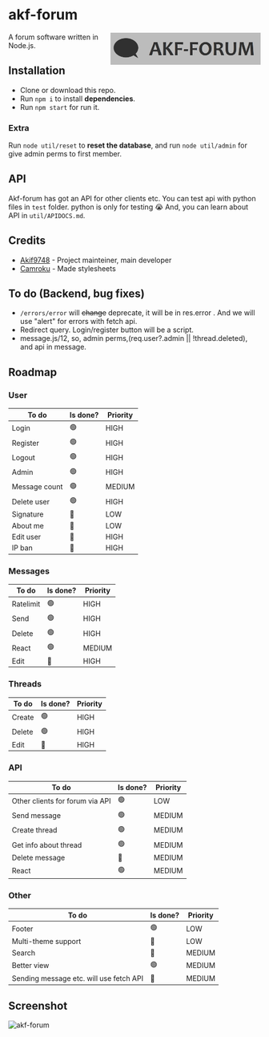 # akf-forum
<img src="https://raw.githubusercontent.com/Akif9748/akf-forum/main/public/images/logo.jpg" align="right" width="300px" />

A forum software written in Node.js.

## Installation
- Clone or download this repo.
- Run `npm i` to install **dependencies**.
- Run `npm start` for run it. 

### Extra
Run `node util/reset` to **reset the database**, and run `node util/admin` for give admin perms to first member.

## API
Akf-forum has got an API for other clients etc. You can test api with python files in `test` folder. python is only for testing 😭
And, you can learn about API in `util/APIDOCS.md`.

## Credits
* [Akif9748](https://github.com/Akif9748) - Project mainteiner, main developer
* [Camroku](https://github.com/Camroku) - Made stylesheets

## To do (Backend, bug fixes) 
- `/errors/error` will ~~change~~ deprecate, it will be in res.error . And we will use "alert" for errors with fetch api.
- Redirect query. Login/register button will be a script.
- message.js/12, so, admin perms,(req.user?.admin || !thread.deleted), and api in message.

## Roadmap
### User
| To do | Is done? | Priority |
| ----- | -------- | -------- |
| Login | 🟢 | HIGH |
| Register | 🟢 | HIGH |
| Logout | 🟢 | HIGH |
| Admin | 🟢 | HIGH |
| Message count | 🟢 | MEDIUM |
| Delete user | 🟢 | HIGH |
| Signature | 🔴 | LOW |
| About me | 🔴 | LOW |
| Edit user | 🔴 | HIGH |
| IP ban | 🔴 | HIGH |

### Messages
| To do | Is done? | Priority |
| ----- | -------- | -------- |
| Ratelimit | 🟢 | HIGH |
| Send | 🟢 | HIGH |
| Delete | 🟢 | HIGH |
| React | 🟢 | MEDIUM |
| Edit | 🔴 | HIGH |

### Threads
| To do | Is done? | Priority |
| ----- | -------- | -------- |
| Create | 🟢 | HIGH |
| Delete | 🟢 | HIGH |
| Edit | 🔴 | HIGH |

### API
| To do | Is done? | Priority |
| ----- | -------- | -------- |
| Other clients for forum via API | 🟢 | LOW |
| Send message | 🟢 | MEDIUM |
| Create thread | 🟢 | MEDIUM |
| Get info about thread | 🟢 | MEDIUM |
| Delete message | 🔴 | MEDIUM |
| React | 🟢 | MEDIUM |

### Other
| To do | Is done? | Priority |
| ----- | -------- | -------- |
| Footer | 🟢 | LOW |
| Multi-theme support | 🔴 | LOW |
| Search | 🔴 | MEDIUM |
| Better view | 🟢 | MEDIUM |
| Sending message etc. will use fetch API | 🔴 | MEDIUM |

## Screenshot
![akf-forum](https://user-images.githubusercontent.com/70021050/160255959-ef216cba-1348-4d4b-9347-fe67e21348e7.png)
